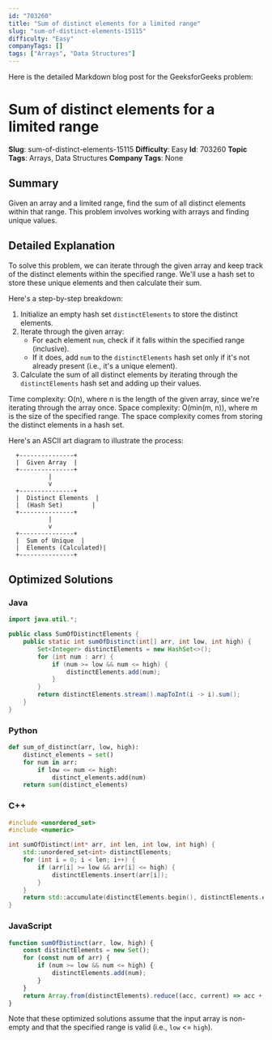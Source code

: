 ```yaml
---
id: "703260"
title: "Sum of distinct elements for a limited range"
slug: "sum-of-distinct-elements-15115"
difficulty: "Easy"
companyTags: []
tags: ["Arrays", "Data Structures"]
---
```


Here is the detailed Markdown blog post for the GeeksforGeeks problem:

**Sum of distinct elements for a limited range**
=====================================================

**Slug**: sum-of-distinct-elements-15115
**Difficulty**: Easy
**Id**: 703260
**Topic Tags**: Arrays, Data Structures
**Company Tags**: None

## Summary
Given an array and a limited range, find the sum of all distinct elements within that range. This problem involves working with arrays and finding unique values.

## Detailed Explanation
To solve this problem, we can iterate through the given array and keep track of the distinct elements within the specified range. We'll use a hash set to store these unique elements and then calculate their sum.

Here's a step-by-step breakdown:

1. Initialize an empty hash set `distinctElements` to store the distinct elements.
2. Iterate through the given array:
	* For each element `num`, check if it falls within the specified range (inclusive).
	* If it does, add `num` to the `distinctElements` hash set only if it's not already present (i.e., it's a unique element).
3. Calculate the sum of all distinct elements by iterating through the `distinctElements` hash set and adding up their values.

Time complexity: O(n), where n is the length of the given array, since we're iterating through the array once.
Space complexity: O(min(m, n)), where m is the size of the specified range. The space complexity comes from storing the distinct elements in a hash set.

Here's an ASCII art diagram to illustrate the process:
```
  +---------------+
  |  Given Array  |
  +---------------+
           |
           v
  +---------------+
  |  Distinct Elements  |
  |  (Hash Set)        |
  +---------------+
           |
           v
  +---------------+
  |  Sum of Unique  |
  |  Elements (Calculated)|
  +---------------+
```
## Optimized Solutions

### Java
```java
import java.util.*;

public class SumOfDistinctElements {
    public static int sumOfDistinct(int[] arr, int low, int high) {
        Set<Integer> distinctElements = new HashSet<>();
        for (int num : arr) {
            if (num >= low && num <= high) {
                distinctElements.add(num);
            }
        }
        return distinctElements.stream().mapToInt(i -> i).sum();
    }
}
```

### Python
```python
def sum_of_distinct(arr, low, high):
    distinct_elements = set()
    for num in arr:
        if low <= num <= high:
            distinct_elements.add(num)
    return sum(distinct_elements)
```

### C++
```cpp
#include <unordered_set>
#include <numeric>

int sumOfDistinct(int* arr, int len, int low, int high) {
    std::unordered_set<int> distinctElements;
    for (int i = 0; i < len; i++) {
        if (arr[i] >= low && arr[i] <= high) {
            distinctElements.insert(arr[i]);
        }
    }
    return std::accumulate(distinctElements.begin(), distinctElements.end(), 0);
}
```

### JavaScript
```javascript
function sumOfDistinct(arr, low, high) {
    const distinctElements = new Set();
    for (const num of arr) {
        if (num >= low && num <= high) {
            distinctElements.add(num);
        }
    }
    return Array.from(distinctElements).reduce((acc, current) => acc + current, 0);
}
```

Note that these optimized solutions assume that the input array is non-empty and that the specified range is valid (i.e., `low` <= `high`).
